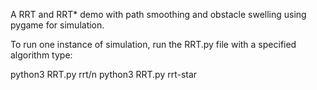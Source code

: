 A RRT and RRT* demo with path smoothing and obstacle swelling using pygame for simulation.

To run one instance of simulation, run the RRT.py file with a specified algorithm type:

python3 RRT.py rrt/n
python3 RRT.py rrt-star
